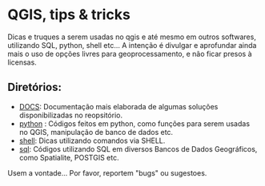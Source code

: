 # QGIS, tips & tricks
Dicas e truques a serem usadas no qgis e até mesmo em outros softwares, utilizando SQL, python, shell etc...
A intenção é divulgar e aprofundar ainda mais o uso de opções livres para geoprocessamento, e não ficar presos à licensas.

## Diretórios:

* [DOCS](https://github.com/kylefelipe/qgis-tips-tricks/tree/master/docs): Documentação mais elaborada de algumas soluções disponibilizadas no reopsitório.
* [python](https://github.com/kylefelipe/qgis-tips-tricks/tree/master/python) : Códigos feitos em python, como funções para serem usadas no QGIS, manipulação de banco de dados etc.
* [shell](https://github.com/kylefelipe/qgis-tips-tricks/tree/master/shel): Dicas utilizando comandos via SHELL.
* [sql](https://github.com/kylefelipe/qgis-tips-tricks/tree/master/sql): Códigos utilizando SQL em diversos Bancos de Dados Geográficos, como Spatialite, POSTGIS etc.

Usem a vontade...
Por favor, reportem "bugs" ou sugestoes.
